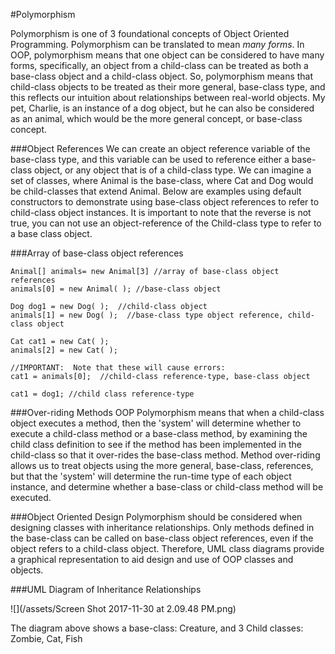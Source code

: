 #Polymorphism

Polymorphism is one of 3 foundational concepts of Object Oriented Programming.  Polymorphism can be translated to mean _many forms_.  In OOP, polymorphism means that one object can be considered to have many forms, specifically, an object from a child-class can be treated as both a base-class object and a child-class object.  So, polymorphism means that child-class objects to be treated as their more general, base-class type, and this reflects our intuition about relationships between real-world objects.  My pet, Charlie, is an instance of a dog object, but he can also be considered as an animal, which would be the more general concept, or base-class concept.  

###Object References
We can create an object reference variable of the base-class type, and this variable can be used to reference either a base-class object, or any object that is of a child-class type.  We can imagine a set of classes, where Animal is the base-class, where Cat and Dog would be child-classes that extend Animal.  Below are examples using default constructors to demonstrate  using base-class object references to refer to child-class object instances.  It is important to note that the reverse is not true, you can not use an object-reference of the Child-class type to refer to a base class object.


###Array of base-class object references
```
Animal[] animals= new Animal[3] //array of base-class object references
animals[0] = new Animal( ); //base-class object

Dog dog1 = new Dog( );  //child-class object
animals[1] = new Dog( );  //base-class type object reference, child-class object

Cat cat1 = new Cat( );
animals[2] = new Cat( );

//IMPORTANT:  Note that these will cause errors:
cat1 = animals[0];  //child-class reference-type, base-class object

cat1 = dog1; //child class reference-type

```

###Over-riding Methods
OOP Polymorphism means that when a child-class object executes a method, then the 'system' will determine whether to execute a child-class method or a base-class method, by examining the child class definition to see if the method has been implemented in the child-class so that it over-rides the base-class method.  Method over-riding allows us to treat objects using the more general, base-class, references, but that the 'system' will determine the run-time type of each object instance, and determine whether a base-class or child-class method will be executed.  

###Object Oriented Design 
Polymorphism should be considered when designing classes with inheritance relationships.  Only methods defined in the base-class can be called on base-class object references, even if the object refers to a child-class object.  Therefore, UML class diagrams provide a graphical representation to aid design and use of OOP classes and objects.

###UML Diagram of Inheritance Relationships

![](/assets/Screen Shot 2017-11-30 at 2.09.48 PM.png)

The diagram above shows a base-class: Creature, and 3 Child classes:  Zombie, Cat, Fish 